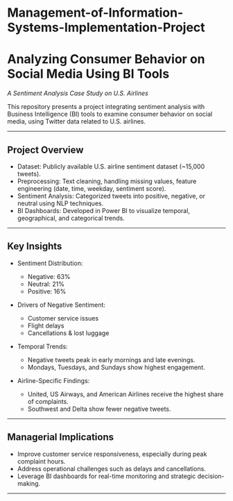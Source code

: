 # Management-of-Information-Systems-Implementation-Project
# Analyzing Consumer Behavior on Social Media Using BI Tools  
*A Sentiment Analysis Case Study on U.S. Airlines*

This repository presents a project integrating sentiment analysis with Business Intelligence (BI) tools to examine consumer behavior on social media, using Twitter data related to U.S. airlines.

---

##  Project Overview
- Dataset: Publicly available U.S. airline sentiment dataset (~15,000 tweets).  
- Preprocessing: Text cleaning, handling missing values, feature engineering (date, time, weekday, sentiment score).  
- Sentiment Analysis: Categorized tweets into positive, negative, or neutral using NLP techniques.  
- BI Dashboards: Developed in Power BI to visualize temporal, geographical, and categorical trends.  

---

##  Key Insights
- Sentiment Distribution:  
  - Negative: 63%  
  - Neutral: 21%  
  - Positive: 16%  

- Drivers of Negative Sentiment:  
  - Customer service issues  
  - Flight delays  
  - Cancellations & lost luggage  

- Temporal Trends:  
  - Negative tweets peak in early mornings and late evenings.  
  - Mondays, Tuesdays, and Sundays show highest engagement.  

- Airline-Specific Findings:  
  - United, US Airways, and American Airlines receive the highest share of complaints.  
  - Southwest and Delta show fewer negative tweets.  

---

##  Managerial Implications
- Improve customer service responsiveness, especially during peak complaint hours.  
- Address operational challenges such as delays and cancellations.  
- Leverage BI dashboards for real-time monitoring and strategic decision-making.  

---

